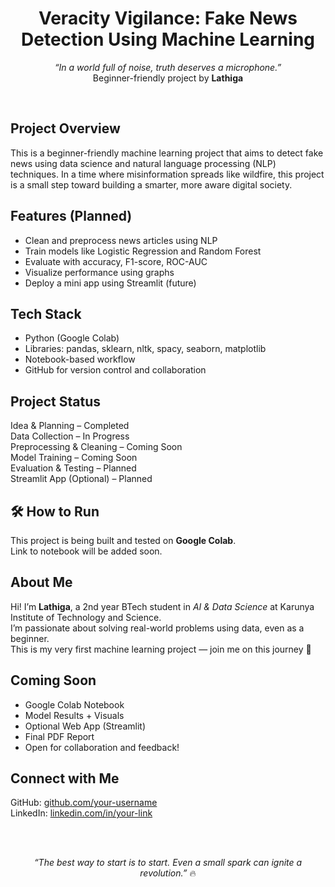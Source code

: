 <h1 align="center">Veracity Vigilance: Fake News Detection Using Machine Learning</h1>

<p align="center"><i>“In a world full of noise, truth deserves a microphone.”</i><br>
Beginner-friendly project by <b>Lathiga</b> </p>

<br>

<h2> Project Overview</h2>
<p>This is a beginner-friendly machine learning project that aims to detect fake news using data science and natural language processing (NLP) techniques. In a time where misinformation spreads like wildfire, this project is a small step toward building a smarter, more aware digital society.</p>

<h2> Features (Planned)</h2>
<ul>
  <li>Clean and preprocess news articles using NLP</li>
  <li>Train models like Logistic Regression and Random Forest</li>
  <li>Evaluate with accuracy, F1-score, ROC-AUC</li>
  <li>Visualize performance using graphs</li>
  <li>Deploy a mini app using Streamlit (future)</li>
</ul>

<h2> Tech Stack</h2>
<ul>
  <li>Python (Google Colab)</li>
  <li>Libraries: pandas, sklearn, nltk, spacy, seaborn, matplotlib</li>
  <li>Notebook-based workflow</li>
  <li>GitHub for version control and collaboration</li>
</ul>

<h2> Project Status</h2>
<p>
 Idea & Planning – Completed<br>
 Data Collection – In Progress<br>
 Preprocessing & Cleaning – Coming Soon<br>
 Model Training – Coming Soon<br>
 Evaluation & Testing – Planned<br>
 Streamlit App (Optional) – Planned
</p>

<h2>🛠 How to Run</h2>
<p>This project is being built and tested on <b>Google Colab</b>.<br>
Link to notebook will be added soon.</p>

<h2> About Me</h2>
<p>Hi! I’m <b>Lathiga</b>, a 2nd year BTech student in <i>AI & Data Science</i> at Karunya Institute of Technology and Science.<br>
I’m passionate about solving real-world problems using data, even as a beginner.<br>
This is my very first machine learning project — join me on this journey 🚀</p>

<h2> Coming Soon</h2>
<ul>
  <li>Google Colab Notebook</li>
  <li>Model Results + Visuals</li>
  <li>Optional Web App (Streamlit)</li>
  <li>Final PDF Report </li>
  <li>Open for collaboration and feedback!</li>
</ul>

<h2> Connect with Me</h2>
<p>
GitHub: <a href="https://github.com/lathigamohan" target="_blank">github.com/your-username</a><br>
LinkedIn: <a href="linkedin.com/in/lathiga-416aa6321" target="_blank">linkedin.com/in/your-link</a>
</p>

<br><br>

<p align="center"><i>“The best way to start is to start. Even a small spark can ignite a revolution.”</i> 🔥</p>



  
